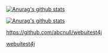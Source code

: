 [![Anurag's github stats](https://github-readme-stats.vercel.app/api?username=abcnull&theme=radical)](https://github.com/anuraghazra/github-readme-stats)

[![Anurag's github stats](https://github.com/abcnull/webuitest4j?username=abcnull&theme=radical)](https://github.com/abcnull/webuitest4j)


https://github.com/abcnull/webuitest4j


[webuitest4j](https://github.com/abcnull/webuitest4j)




